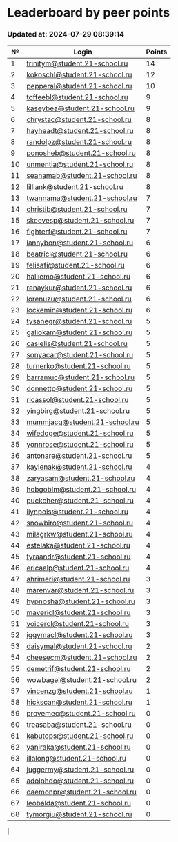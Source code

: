 # Leaderboard by peer points

### Updated at: 2024-07-29 08:39:14

| № | Login | Points |
|---|-------|--------|
|1|trinitym@student.21-school.ru|14|
|2|kokoschl@student.21-school.ru|12|
|3|pepperal@student.21-school.ru|10|
|4|toffeebl@student.21-school.ru|9|
|5|kaseybea@student.21-school.ru|9|
|6|chrystac@student.21-school.ru|8|
|7|hayheadt@student.21-school.ru|8|
|8|randolpz@student.21-school.ru|8|
|9|ponosheb@student.21-school.ru|8|
|10|unmentia@student.21-school.ru|8|
|11|seanamab@student.21-school.ru|8|
|12|lilliank@student.21-school.ru|8|
|13|twannama@student.21-school.ru|7|
|14|christib@student.21-school.ru|7|
|15|skeevesp@student.21-school.ru|7|
|16|fighterf@student.21-school.ru|7|
|17|lannybon@student.21-school.ru|6|
|18|beatricl@student.21-school.ru|6|
|19|felisafi@student.21-school.ru|6|
|20|halliemo@student.21-school.ru|6|
|21|renaykur@student.21-school.ru|6|
|22|lorenuzu@student.21-school.ru|6|
|23|lockemin@student.21-school.ru|6|
|24|tysanegr@student.21-school.ru|5|
|25|galiokam@student.21-school.ru|5|
|26|casielis@student.21-school.ru|5|
|27|sonyacar@student.21-school.ru|5|
|28|turnerko@student.21-school.ru|5|
|29|barramuc@student.21-school.ru|5|
|30|donnettp@student.21-school.ru|5|
|31|ricassol@student.21-school.ru|5|
|32|yingbirg@student.21-school.ru|5|
|33|mummjacq@student.21-school.ru|5|
|34|wifedoge@student.21-school.ru|5|
|35|yonnrose@student.21-school.ru|5|
|36|antonare@student.21-school.ru|5|
|37|kaylenak@student.21-school.ru|4|
|38|zaryasam@student.21-school.ru|4|
|39|hobgoblm@student.21-school.ru|4|
|40|puckcher@student.21-school.ru|4|
|41|ilynpois@student.21-school.ru|4|
|42|snowbiro@student.21-school.ru|4|
|43|milagrkw@student.21-school.ru|4|
|44|estelaka@student.21-school.ru|4|
|45|tyraandr@student.21-school.ru|4|
|46|ericaalp@student.21-school.ru|4|
|47|ahrimeri@student.21-school.ru|3|
|48|marenvar@student.21-school.ru|3|
|49|hypnosha@student.21-school.ru|3|
|50|mavericl@student.21-school.ru|3|
|51|voicerol@student.21-school.ru|3|
|52|iggymacl@student.21-school.ru|3|
|53|daisymal@student.21-school.ru|2|
|54|cheesecm@student.21-school.ru|2|
|55|demetrif@student.21-school.ru|2|
|56|wowbagel@student.21-school.ru|2|
|57|vincenzg@student.21-school.ru|1|
|58|hickscan@student.21-school.ru|1|
|59|provemec@student.21-school.ru|0|
|60|treasaba@student.21-school.ru|0|
|61|kabutops@student.21-school.ru|0|
|62|yaniraka@student.21-school.ru|0|
|63|illalong@student.21-school.ru|0|
|64|juggermy@student.21-school.ru|0|
|65|adolphdo@student.21-school.ru|0|
|66|daemonpr@student.21-school.ru|0|
|67|leobalda@student.21-school.ru|0|
|68|tymorgiu@student.21-school.ru|0|
|
